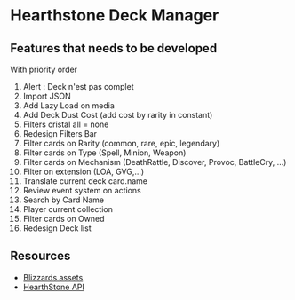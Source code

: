 Hearthstone Deck Manager
========================

Features that needs to be developed
-----------------------------------

With priority order

1. Alert : Deck n'est pas complet 
2. Import JSON
3. Add Lazy Load on media
4. Add Deck Dust Cost (add cost by rarity in constant)
5. Filters cristal all = none
6. Redesign Filters Bar
7. Filter cards on Rarity (common, rare, epic, legendary)
8. Filter cards on Type (Spell, Minion, Weapon)
9. Filter cards on Mechanism (DeathRattle, Discover, Provoc, BattleCry, ...)
10. Filter on extension (LOA, GVG,...)
11. Translate current deck card.name
12. Review event system on actions
13. Search by Card Name
14. Player current collection
15. Filter cards on Owned
16. Redesign Deck list


Resources
---------

- [Blizzards assets](http://blizzard.gamespress.com)
- [HearthStone API](https://market.mashape.com/omgvamp/hearthstone)
